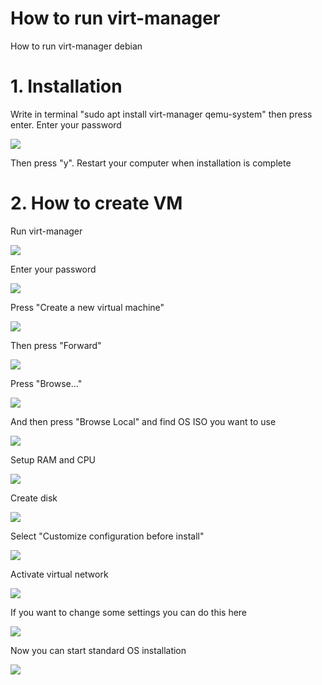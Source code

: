 # How to run virt-manager
How to run virt-manager debian
# 1. Installation
Write in terminal "sudo apt install virt-manager qemu-system" then press enter. Enter your password

![](png/1.png)

Then press "y". Restart your computer when installation is complete
# 2. How to create VM
Run virt-manager

![](png/2.png)

Enter your password

![](png/3.png)

Press "Create a new virtual machine"

![](png/4.png)

Then press "Forward"

![](png/5.png)

Press "Browse..."

![](png/6.png)

And then press "Browse Local" and find OS ISO you want to use

![](png/7.png)

Setup RAM and CPU

![](png/8.png)

Create disk

![](png/9.png)

Select "Customize configuration before install"

![](png/10.png)

Activate virtual network

![](png/11.png)

If you want to change some settings you can do this here

![](png/12.png)

Now you can start standard OS installation

![](png/13.png)

